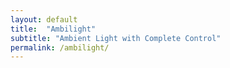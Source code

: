 ```yaml
---
layout: default
title:  "Ambilight"
subtitle: "Ambient Light with Complete Control"
permalink: /ambilight/
---
```

